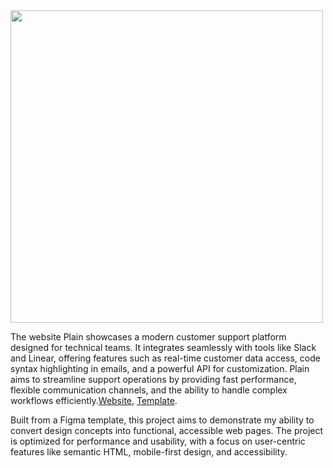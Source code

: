 <img src="https://i0.wp.com/mia-platform.eu/wp-content/uploads/BlogPost_Platform-Teams.png?fit=1024%2C529&ssl=1" width="500" />
<br />

The website Plain showcases a modern customer support platform designed for technical teams. It integrates seamlessly with tools like Slack and Linear, offering features such as real-time customer data access, code syntax highlighting in emails, and a powerful API for customization. Plain aims to streamline support operations by providing fast performance, flexible communication channels, and the ability to handle complex workflows efficiently.​ <a href="https://yusuf-youth.github.io/Plain/">Website</a>, <a href="https://www.figma.com/design/7JlEHZNGE2TAENRyuTw4UH/Plain?t=HomTUKKDX4UXeyAV-0" target="_blank">Template</a>. 
<br />

Built from a Figma template, this project aims to demonstrate my ability to convert design concepts into functional, accessible web pages. The project is optimized for performance and usability, with a focus on user-centric features like semantic HTML, mobile-first design, and accessibility. 
<br />
